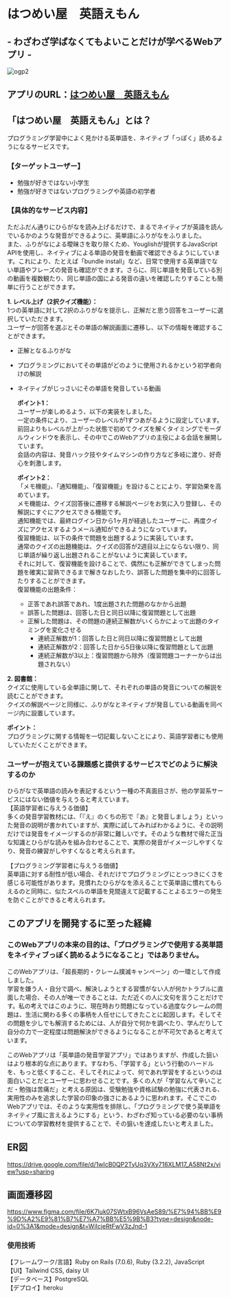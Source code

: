 # はつめい屋　英語えもん
## - わざわざ学ばなくてもよいことだけが学べるWebアプリ -

![ogp2](https://github.com/yamana-runteq41/eigoemon/assets/121042778/1c805842-2281-40a1-8b57-ae16b0aba45d)


## アプリのURL：[はつめい屋　英語えもん](https://www.eigoemon.com/)

## 「はつめい屋　英語えもん」とは？
プログラミング学習中によく見かける英単語を、ネイティブ「っぽく」読めるようになるサービスです。

### 【ターゲットユーザー】
- 勉強が好きではない小学生
- 勉強が好きではないプログラミングや英語の初学者

### 【具体的なサービス内容】
ただふだん通りにひらがなを読み上げるだけで、まるでネイティブが英語を読んでいるかのような発音ができるように、英単語にふりがなをふりました。<br>
また、ふりがなによる曖昧さを取り除くため、Youglishが提供するJavaScript APIを使用し、ネイティブによる単語の発音を動画で確認できるようにしています。これにより、たとえば「bundle install」など、日常で使用する英単語でない単語やフレーズの発音も確認ができます。さらに、同じ単語を発音している別の動画を複数観たり、同じ単語の国による発音の違いを確認したりすることも簡単に行うことができます。

**1. レベル上げ（2択クイズ機能）：** <br>
1つの英単語に対して2択のふりがなを提示し、正解だと思う回答をユーザーに選択していただきます。<br>
ユーザーが回答を選ぶとその単語の解説画面に遷移し、以下の情報を確認することができます。
  - 正解となるふりがな
  - プログラミングにおいてその単語がどのように使用されるかという初学者向けの解説
  - ネイティブがじっさいにその単語を発音している動画
  
    **ポイント1：** <br>
    ユーザーが楽しめるよう、以下の実装をしました。<br>
    一定の条件により、ユーザーのレベルが1ずつあがるように設定しています。<br>
    前回よりもレベルが上がった状態で初めてクイズを解くタイミングでモーダルウィンドウを表示し、その中でこのWebアプリの主役による会話を展開しています。<br>
    会話の内容は、発音ハック技やタイムマシンの作り方など多岐に渡り、好奇心を刺激します。<br>
  
    **ポイント2：** <br>
    「メモ機能」、「通知機能」、「復習機能」を設けることにより、学習効果を高めています。<br>
    メモ機能は、クイズ回答後に遷移する解説ページをお気に入り登録し、その解説にすぐにアクセスできる機能です。<br>
    通知機能では、最終ログイン日から1ヶ月が経過したユーザーに、再度クイズにアクセスするようメール通知ができるようになっています。<br>
    復習機能は、以下の条件で問題を出題するように実装しています。<br>
    通常のクイズの出題機能は、クイズの回答が2週目以上にならない限り、同じ単語が繰り返し出題されることがないように実装しています。<br>
  それに対して、復習機能を設けることで、偶然にも正解ができてしまった問題を確実に習熟できるまで解きなおしたり、誤答した問題を集中的に回答したりすることができます。<br>
  復習機能の出題条件：
    - 正答であれ誤答であれ、1度出題された問題のなかから出題
    - 誤答した問題は、回答した日と同日以降に復習問題として出題
    - 正解した問題は、その問題の連続正解数がいくらかによって出題のタイミングを変化させる
      - 連続正解数が1：回答した日と同日以降に復習問題として出題
      - 連続正解数が2：回答した日から5日後以降に復習問題として出題
      - 連続正解数が3以上：復習問題から除外（復習問題コーナーからは出題されない）
  
  **2. 図書館：** <br>
  クイズに使用している全単語に関して、それぞれの単語の発音についての解説を読むことができます。<br>
  クイズの解説ページと同様に、ふりがなとネイティブが発音している動画を同ページ内に設置しています。<br>

  **ポイント：** <br>
  プログラミングに関する情報を一切記載しないことにより、英語学習者にも使用していただくことができます。

### ユーザーが抱えている課題感と提供するサービスでどのように解決するのか
  ひらがなで英単語の読みを表記するという一種の不真面目さが、他の学習系サービスにはない価値を与えうると考えています。<br>
  【英語学習者に与えうる価値】<br>
    多くの発音学習教材には、「『え』のくちの形で『あ』と発音しましょう」といった発音の説明が書かれていますが、実際に試してみればわかるように、その説明だけでは発音をイメージするのが非常に難しいです。そのような教材で得た正当な知識とひらがな読みを組み合わせることで、実際の発音がイメージしやすくなり、発音の練習がしやすくなると考えられます。

  【プログラミング学習者に与えうる価値】<br>
    英単語に対する耐性が低い場合、それだけでプログラミングにとっつきにくさを感じる可能性があります。見慣れたひらがなを添えることで英単語に慣れてもらえるのと同時に、似たスペルの単語を見間違えて記載することよるエラーの発生を防ぐことができると考えられます。

## このアプリを開発するに至った経緯
### このWebアプリの本来の目的は、「プログラミングで使用する英単語をネイティブっぽく読めるようになること」ではありません。

このWebアプリは、「超長期的・クレーム撲滅キャンペーン」の一環として作成しました。<br>
学習を嫌う人・自分で調べ、解決しようとする習慣がない人が何かトラブルに直面した場合、その人が唯一できることは、ただ近くの人に文句を言うことだけです。私の考えではこのように、現在時おり問題になっている過度なクレームの問題は、生活に関わる多くの事柄を人任せにしてきたことに起因します。そしてその問題を少しでも解消するためには、人が自分で何かを調べたり、学んだりして自分の力で一定程度は問題解決ができるようになることが不可欠であると考えています。

このWebアプリは「英単語の発音学習アプリ」ではありますが、作成した狙いはより根本的な点にあります。すなわち、「学習する」という行動のハードルを、もっと低くすること、そしてそれによって、何であれ学習をするというのは面白いことだとユーザーに思わせることです。多くの人が「学習なんて辛いことだ・勉強は苦痛だ」と考える原因は、受験勉強や資格試験の勉強に代表される、実用性のみを追求した学習の印象の強さにあるように思われます。そこでこのWebアプリでは、そのような実用性を排除し、「プログラミングで使う英単語をネイティブ風に言えるようにする」という、わざわざ知っている必要のない事柄についての学習教材を提供することで、その狙いを達成したいと考えました。
  

## ER図
https://drive.google.com/file/d/1wIcB0QP2TyUq3VXy716XLM17_A58Nt2x/view?usp=sharing


## 画面遷移図
https://www.figma.com/file/6K7Iuk07SWtxB96VsAeS89/%E7%94%BB%E9%9D%A2%E9%81%B7%E7%A7%BB%E5%9B%B3?type=design&node-id=0%3A1&mode=design&t=WjIcjeRtFwV3zJnd-1

### 使用技術 
【フレームワーク/言語】Ruby on Rails (7.0.6), Ruby (3.2.2), JavaScript<br>
【UI】Tailwind CSS, daisy UI<br>
【データベース】PostgreSQL<br>
【デプロイ】heroku<br>